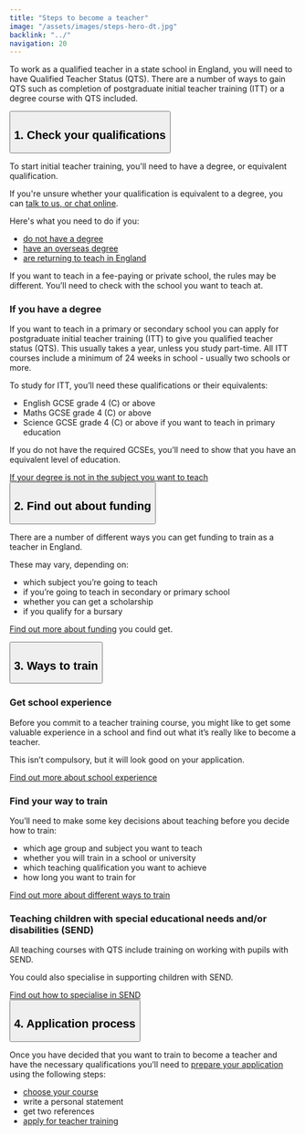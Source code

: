```yaml
---
title: "Steps to become a teacher"
image: "/assets/images/steps-hero-dt.jpg"
backlink: "../"
navigation: 20
---
```


<div class="content__left">

<p id="steps" class="content-alert">To work as a qualified teacher in a state school in England, you will need to have Qualified Teacher Status (QTS). There are a number of ways to gain QTS such as completion of postgraduate initial teacher training (ITT) or a degree course with QTS included.</p>
<!-- <p>To become a primary or secondary school teacher in England you will need to have a degree, or equivalent qualification</p>-->
  
 <div class="accordions" data-controller="accordion">
  <button class="steps-header" id="step-1" data-action="click->accordion#toggle" data-target="accordion.header" aria-controls="collapsable-content-1" aria-expanded="true">
      <h2>
        1. Check your qualifications
      </h2>
  </button>
  <div id="collapsable-content-1" class="steps-content collapsable" data-target="accordion.content" aria-labelledby="step-1">

  <!--<p><strong>To become a primary or secondary school teacher in England you will need to have a degree, or equivalent qualification.</strong></p>-->
  <p>To start initial teacher training, you'll need to have a degree, or equivalent qualification.</p>
  <p>If you're unsure whether your qualification is equivalent to a degree, you can <a href="#talk-to-us">talk to us, or chat online</a>.</p> 

 <p>
    Here's what you need to do if you:
  </p>

  <ul>
  <li><span><a href="steps-to-become-a-teacher/if-you-need-to-get-the-right-qualifications#if-you-dont-have-a-degree">do not have a degree</a></span></li>
  <li><span><a href="/international-candidates">have an overseas degree</a></span></li>
  <li><span><a href="/returning-to-teaching">are returning to teach in England</a></span></li>
  </ul>
  
 <p>If you want to teach in a fee-paying or private school, the rules may be different. You’ll need to check with the school you want to teach at.</p>
 
  <h3>If you have a degree</h3>
      <p>
        If you want to teach in a primary or secondary school you can apply for postgraduate initial teacher training (ITT) to give you qualified teacher status (QTS).  This usually takes a year, unless you study part-time.  All ITT courses include a minimum of 24 weeks in school - usually two schools or more.
      </p>
      <p>
        To study for ITT, you’ll need these qualifications or their equivalents:
      </p>
      
   <ul>
      <li><span>English GCSE grade 4 (C) or above</span></li>
      <li><span>Maths GCSE grade 4 (C) or above</span></li>
      <li><span>Science GCSE grade 4 (C) or above if you want to teach in primary education</span></li>
  </ul>
  
   <p>
        If you do not have the required GCSEs, you’ll need to show that you have an equivalent level of education.
      </p>
      <a href="/guidance#subject-knowledge-enhancement" target="_blank">If your degree is not in the subject you want to teach</a>
    </div>
      <button class="steps-header" id="step-2" data-action="click->accordion#toggle" data-target="accordion.header" aria-controls="collapsable-content-2" aria-expanded="false">
        <h2>
          2. Find out about funding
        </h2>
    </button>
    <div id="collapsable-content-2" class="steps-content collapsable" data-target="accordion.content">
      <p>
        There are a number of different ways you can get funding to train as a teacher in England.  
      </p>
      <p>
        These may vary, depending on: 
      </p>
      <ul>
        <li><span><span>which subject you’re going to teach</span></span></li>
        <li><span><span>if you’re going to teach in secondary or primary school</span></span></li>
        <li><span><span>whether you can get a scholarship</span></span></li>
        <li><span><span>if you qualify for a bursary</span></span></li>
      </ul>
      <p>
        <a href="../funding-your-training">Find out more about funding</a> you could get. 
      </p>
    </div>
    <button class="steps-header" id="step-3" data-action="click->accordion#toggle" data-target="accordion.header" aria-controls="collapsable-content-3" aria-expanded="false">
      <h2>
        3. Ways to train
      </h2>
    </button>
    <div id="collapsable-content-3" class="steps-content collapsable" data-target="accordion.content">
    <h3>Get school experience</h3>
  <p>Before you commit to a teacher training course, you might like to get some valuable experience in a school and find out what it’s really like to become a teacher.</p>  
  <p>This isn’t compulsory, but it will look good on your application.</p>

  <a href="steps-to-become-a-teacher/school-experience">Find out more about school experience</a>

  <h3>Find your way to train</h3>

  <!--<p>To work as a teacher in state schools in England, you’ll need ‘Qualified Teacher Status’ (QTS).</p>-->

  <p>You’ll need to make some key decisions about teaching before you decide how to train:</p>

  <ul>
  <li><span><span>which age group and subject you want to teach</span></span></li>
  <li><span><span>whether you will train in a school or university</span></span></li>
  <li><span><span>which teaching qualification you want to achieve</span></span></li>
  <li><span><span>how long you want to train for</span></span></li>
  </ul>

  <a href="/guidance#5" target="_blank">Find out more about different ways to train</a>


  <h3>Teaching children with special educational needs and/or disabilities (SEND)</h3>
      <p>
        All teaching courses with QTS include training on working with pupils with SEND.
      </p>
      <p>
        You could also specialise in supporting children with SEND.
      </p>
      <a href="/guidance#teaching-children-with-special-educational-needs-and-or-disabilities-SEND" target="_blank">Find out how to specialise in SEND</a>
    </div>
    <button class="steps-header" id="step-4" data-action="click->accordion#toggle" data-target="accordion.header" aria-controls="collapsable-content-4" aria-expanded="false">
      <h2>
        4. Application process
      </h2>
    </button>
    <div id="collapsable-content-4" class="steps-content collapsable" data-target="accordion.content">
      <p>
        Once you have decided that you want to train to become a teacher and have the necessary qualifications you’ll need to 
        <a href="https://qa.apply-for-teacher-training.education.gov.uk/candidate" target="_blank">prepare your application</a> using the following steps:
      </p>
      <ul>
        <li><span><span><a href="https://www.gov.uk/find-postgraduate-teacher-training-courses" target="_blank">choose your course</a></span></span></li>
        <li><span><span>write a personal statement</span></span></li>
        <li><span><span>get two references</span></span></li>
        <li><span><span><a href="https://qa.apply-for-teacher-training.education.gov.uk/candidate" target="_blank">apply for teacher training</a></span></span></li>
      </ul>
    </div>
  </div>
</div>


